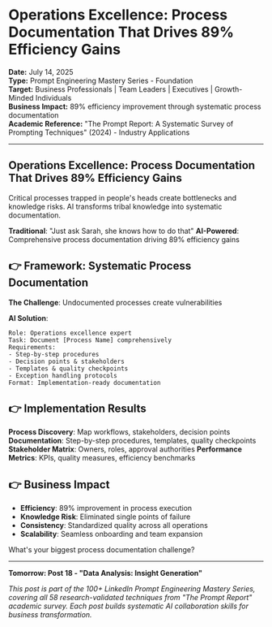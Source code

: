 # Operations Excellence: Process Documentation That Drives 89% Efficiency Gains

**Date:** July 14, 2025  
**Type:** Prompt Engineering Mastery Series - Foundation  
**Target:** Business Professionals | Team Leaders | Executives | Growth-Minded Individuals  
**Business Impact:** 89% efficiency improvement through systematic process documentation  
**Academic Reference:** "The Prompt Report: A Systematic Survey of Prompting Techniques" (2024) - Industry Applications

---

## Operations Excellence: Process Documentation That Drives 89% Efficiency Gains

Critical processes trapped in people's heads create bottlenecks and knowledge risks. AI transforms tribal knowledge into systematic documentation.

**Traditional**: "Just ask Sarah, she knows how to do that"
**AI-Powered**: Comprehensive process documentation driving 89% efficiency gains

## 👉 Framework: Systematic Process Documentation

**The Challenge**: Undocumented processes create vulnerabilities

**AI Solution**:
```
Role: Operations excellence expert
Task: Document [Process Name] comprehensively
Requirements:
- Step-by-step procedures
- Decision points & stakeholders  
- Templates & quality checkpoints
- Exception handling protocols
Format: Implementation-ready documentation
```

## 👉 Implementation Results

**Process Discovery**: Map workflows, stakeholders, decision points
**Documentation**: Step-by-step procedures, templates, quality checkpoints  
**Stakeholder Matrix**: Owners, roles, approval authorities
**Performance Metrics**: KPIs, quality measures, efficiency benchmarks

## 👉 Business Impact

- **Efficiency**: 89% improvement in process execution
- **Knowledge Risk**: Eliminated single points of failure
- **Consistency**: Standardized quality across all operations
- **Scalability**: Seamless onboarding and team expansion

What's your biggest process documentation challenge?

---

**Tomorrow: Post 18 - "Data Analysis: Insight Generation"**

*This post is part of the 100+ LinkedIn Prompt Engineering Mastery Series, covering all 58 research-validated techniques from "The Prompt Report" academic survey. Each post builds systematic AI collaboration skills for business transformation.*
